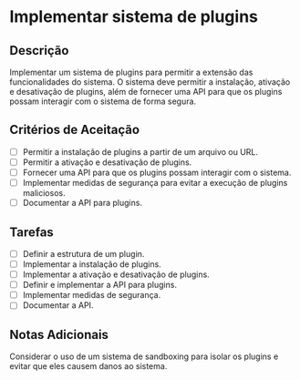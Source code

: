 # Implementar sistema de plugins

## Descrição

Implementar um sistema de plugins para permitir a extensão das funcionalidades do sistema. O sistema deve permitir a instalação, ativação e desativação de plugins, além de fornecer uma API para que os plugins possam interagir com o sistema de forma segura.

## Critérios de Aceitação

- [ ] Permitir a instalação de plugins a partir de um arquivo ou URL.
- [ ] Permitir a ativação e desativação de plugins.
- [ ] Fornecer uma API para que os plugins possam interagir com o sistema.
- [ ] Implementar medidas de segurança para evitar a execução de plugins maliciosos.
- [ ] Documentar a API para plugins.

## Tarefas

- [ ] Definir a estrutura de um plugin.
- [ ] Implementar a instalação de plugins.
- [ ] Implementar a ativação e desativação de plugins.
- [ ] Definir e implementar a API para plugins.
- [ ] Implementar medidas de segurança.
- [ ] Documentar a API.

## Notas Adicionais

Considerar o uso de um sistema de sandboxing para isolar os plugins e evitar que eles causem danos ao sistema.
